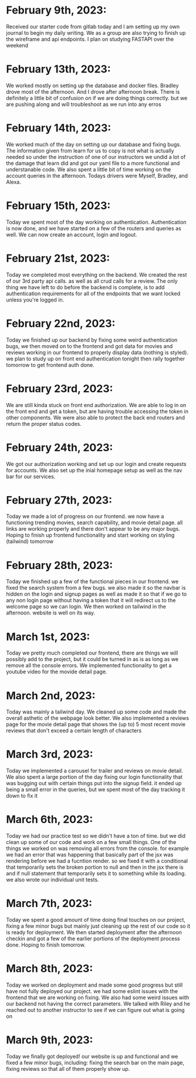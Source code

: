 # **February 9th, 2023:**

Received our starter code from gitlab today and I am setting up my own journal to begin my daily writing.
We as a group are also trying to finish up the wireframe and api endpoints.
I plan on studying FASTAPI over the weekend

# **February 13th, 2023:**

We worked mostly on setting up the database and docker files. Bradley drove most of the afternoon. And I drove after afternoon break.
There is definitely a little bit of confusion on if we are doing things correctly. but we are pushing along and will troubleshoot as we run into any erros

# **February 14th, 2023:**

We worked much of the day on setting up our database and fixing bugs. The information given from learn for us to copy is not what is actually needed so under the instruction of one of our instructors we undid a lot of the damage that learn did and got our yaml file to a more functional and understanable code. We also spent a little bit of time working on the account queries in the afternoon. Todays drivers were Myself, Bradley, and Alexa.

# **February 15th, 2023:**

Today we spent most of the day working on authentication. Authentication is now done, and we have started on a few of the routers and queries as well. We can now create an account, login and logout.

# **February 21st, 2023:**

Today we completed most everything on the backend. We created the rest of our 3rd party api calls. as well as all crud calls for a review. The only thing we have left to do before the backend is complete, is to add authentication requirements for all of the endpoints that we want locked unless you're logged in.

# **February 22nd, 2023:**

Today we finished up our backend by fixing some weird authentication bugs, we then moved on to the frontend and got data for movies and reviews working in our frontend to properly display data (nothing is styled). we plan to study up on front end authentication tonight then rally together tomorrow to get frontend auth done.

# **February 23rd, 2023:**

We are still kinda stuck on front end authorization. We are able to log in on the front end and get a token, but are having trouble accessing the token in other components. We were also able to protect the back end routers and return the proper status codes.

# **February 24th, 2023:**

We got our authorization working and set up our login and create requests for accounts. We also set up the inial homepage setup as well as the nav bar for our services.

# **February 27th, 2023:**

Today we made a lot of progress on our frontend. we now have a functioning trending movies, search capability, and movie detail page. all links are working properly and there don't appear to be any major bugs. Hoping to finish up frontend functionality and start working on styling (tailwind) tomorrow

# **February 28th, 2023:**

Today we finished up a few of the functional pieces in our frontend. we fixed the search system from a few bugs. we also made it so the navbar is hidden on the login and signup pages as well as made it so that if we go to any non login page without having a token that it will redirect us to the welcome page so we can login. We then worked on tailwind in the afternoon. website is well on its way.

# **March 1st, 2023:**

Today we pretty much completed our frontend, there are things we will possibly add to the project, but it could be turned in as is as long as we remove all the console errors. We implemented functionality to get a youtube video for the movide detail page.

# **March 2nd, 2023:**

Today was mainly a tailwind day. We cleaned up some code and made the overall asthetic of the webpage look better. We also implemented a reviews page for the movie detail page that shows the (up to) 5 most recent movie reviews that don't exceed a certain length of characters

# **March 3rd, 2023:**

Today we implemented a carousel for trailer and reviews on movie detail. We also spent a large portion of the day fixing our login functionality that was bugging out with certain things put into the signup field. it ended up being a small error in the queries, but we spent most of the day tracking it down to fix it

# **March 6th, 2023:**

Today we had our practice test so we didn't have a ton of time. but we did clean up some of our code and work on a few small things. One of the things we worked on was removing all errors from the console. for example we had an error that was happening that basically part of the jsx was rendering before we had a fucntion render. so we fixed it with a conditional that temporarily sets the broken portion to null and then in the jsx there is and if null statement that temporarily sets it to something while its loading. we also wrote our individual unit tests.

# **March 7th, 2023:**

Today we spent a good amount of time doing final touches on our project, fixing a few minor bugs but mainly just cleaning up the rest of our code so it is ready for deployment. We then started deployment after the afternoon checkin and got a few of the earlier portions of the deployment process done. Hoping to finish tomorrow.

# **March 8th, 2023:**

Today we worked on deployment and made some good progress but still have not fully deployed our project. we had some eslint issues with the frontend that we are working on fixing. We also had some weird issues with our backend not having the correct parameters. We talked with Riley and he reached out to another instructor to see if we can figure out what is going on

# **March 9th, 2023:**

Today we finally got deployed! our website is up and functional and we fixed a few minor bugs, including: fixing the search bar on the main page, fixing reviews so that all of them properly show up.
